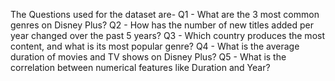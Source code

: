 The Questions used for the dataset are- 
Q1 - What are the 3 most common genres on Disney Plus?
Q2 - How has the number of new titles added per year changed over the past 5 years?
Q3 - Which country produces the most content, and what is its most popular genre?
Q4 -  What is the average duration of movies and TV shows on Disney Plus?
Q5 - What is the correlation between numerical features like Duration and Year?
